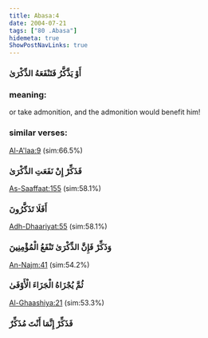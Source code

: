 ```yaml
---
title: Abasa:4
date: 2004-07-21
tags: ["80 .Abasa"]
hidemeta: true 
ShowPostNavLinks: true 
---
```

### أَوْ يَذَّكَّرُ فَتَنْفَعَهُ الذِّكْرَىٰ
### meaning: 
or take admonition, and the admonition would benefit him!
### similar verses: 

[Al-A'laa:9](/87/9) (sim:66.5%)

### فَذَكِّرْ إِنْ نَفَعَتِ الذِّكْرَىٰ

[As-Saaffaat:155](/37/155) (sim:58.1%)

### أَفَلَا تَذَكَّرُونَ

[Adh-Dhaariyat:55](/51/55) (sim:58.1%)

### وَذَكِّرْ فَإِنَّ الذِّكْرَىٰ تَنْفَعُ الْمُؤْمِنِينَ

[An-Najm:41](/53/41) (sim:54.2%)

### ثُمَّ يُجْزَاهُ الْجَزَاءَ الْأَوْفَىٰ

[Al-Ghaashiya:21](/88/21) (sim:53.3%)

### فَذَكِّرْ إِنَّمَا أَنْتَ مُذَكِّرٌ
